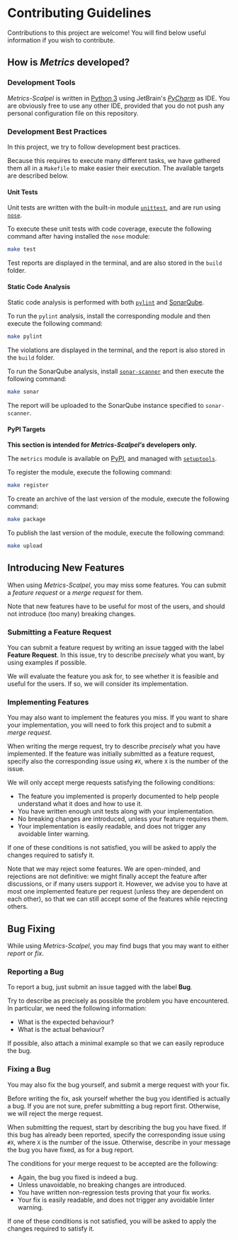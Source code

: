 # Contributing Guidelines

Contributions to this project are welcome!
You will find below useful information if you wish to contribute.

## How is *Metrics* developed?

### Development Tools

*Metrics-Scalpel* is written in [Python 3](https://www.python.org) using
JetBrain's [*PyCharm*](https://www.jetbrains.com/pycharm/) as IDE.
You are obviously free to use any other IDE, provided that you do not push any
personal configuration file on this repository.

### Development Best Practices

In this project, we try to follow development best practices.

Because this requires to execute many different tasks, we have gathered them
all in a `Makefile` to make easier their execution.
The available targets are described below.

#### Unit Tests

Unit tests are written with the built-in module
[`unittest`](https://docs.python.org/fr/3.8/library/unittest.html), and are run
using [`nose`](https://nose.readthedocs.io/en/latest/).

To execute these unit tests with code coverage, execute the following command
after having installed the `nose` module:

```bash
make test
```

Test reports are displayed in the terminal, and are also stored in the
`build` folder.

#### Static Code Analysis

Static code analysis is performed with both [`pylint`](https://www.pylint.org)
and [SonarQube](https://www.sonarqube.org).

To run the `pylint` analysis, install the corresponding module and then execute
the following command:

```bash
make pylint
```

The violations are displayed in the terminal, and the report is also stored in
the `build` folder.

To run the SonarQube analysis, install
[`sonar-scanner`](https://docs.sonarqube.org/latest/analysis/scan/sonarscanner/)
and then execute the following command:

```bash
make sonar
```

The report will be uploaded to the SonarQube instance specified to
`sonar-scanner`.

#### PyPI Targets

**This section is intended for *Metrics-Scalpel's* developers only.**

The `metrics` module is available on [PyPI](https://pypi.org), and
managed with [`setuptools`](https://pypi.org/project/setuptools/).

To register the module, execute the following command:

```bash
make register
```

To create an archive of the last version of the module, execute the following
command:

```bash
make package
```

To publish the last version of the module, execute the following command:

```bash
make upload
```

## Introducing New Features

When using *Metrics-Scalpel*, you may miss some features.
You can submit a *feature request* or a *merge request* for them.

Note that new features have to be useful for most of the users, and should not
introduce (too many) breaking changes.

### Submitting a Feature Request

You can submit a feature request by writing an issue tagged with the label
**Feature Request**.
In this issue, try to describe *precisely* what you want, by using examples if
possible.

We will evaluate the feature you ask for, to see whether it is feasible and
useful for the users.
If so, we will consider its implementation.

### Implementing Features

You may also want to implement the features you miss.
If you want to share your implementation, you will need to fork this project
and to submit a *merge request*.

When writing the merge request, try to describe *precisely* what you have
implemented.
If the feature was initially submitted as a feature request, specify also the
corresponding issue using `#X`, where `X` is the number of the issue.

We will only accept merge requests satisfying the following conditions:

+ The feature you implemented is properly documented to help people understand
  what it does and how to use it.
+ You have written enough unit tests along with your implementation.
+ No breaking changes are introduced, unless your feature requires them.
+ Your implementation is easily readable, and does not trigger any avoidable
  linter warning.

If one of these conditions is not satisfied, you will be asked to apply the
changes required to satisfy it.

Note that we may reject some features.
We are open-minded, and rejections are not definitive: we might finally accept
the feature after discussions, or if many users support it.
However, we advise you to have at most one implemented feature per request
(unless they are dependent on each other), so that we can still accept some of
the features while rejecting others.

## Bug Fixing

While using *Metrics-Scalpel*, you may find bugs that you may want to either
*report* or *fix*.

### Reporting a Bug

To report a bug, just submit an issue tagged with the label **Bug**.

Try to describe as precisely as possible the problem you have encountered.
In particular, we need the following information:

+ What is the expected behaviour?
+ What is the actual behaviour?

If possible, also attach a minimal example so that we can easily reproduce the
bug.

### Fixing a Bug

You may also fix the bug yourself, and submit a merge request with your fix.

Before writing the fix, ask yourself whether the bug you identified is actually
a bug.
If you are not sure, prefer submitting a bug report first.
Otherwise, we will reject the merge request.

When submitting the request, start by describing the bug you have fixed.
If this bug has already been reported, specify the corresponding issue using
`#X`, where `X` is the number of the issue.
Otherwise, describe in your message the bug you have fixed, as for a bug
report.

The conditions for your merge request to be accepted are the following:

+ Again, the bug you fixed is indeed a bug.
+ Unless unavoidable, no breaking changes are introduced.
+ You have written non-regression tests proving that your fix works.
+ Your fix is easily readable, and does not trigger any avoidable linter
  warning.

If one of these conditions is not satisfied, you will be asked to apply the
changes required to satisfy it.
